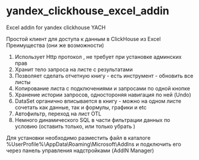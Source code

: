 # yandex_clickhouse_excel_addin
Excel addin for yandex clickhouse YACH 

 Простой клиент для доступа к данным в ClickHouse из Excel
 Преимущества (они же возможности) 
   1) Использует Http протокол , не требует при установке админских прав 
   2) Хранит тело запроса на листе с результатами 
   3) Позволяет сделать отчетную книгу - есть инструмент - обновить все листы 
   4) Копирование листа с подключениями и запросами по одной кнопке 
   5) Хранение истории запросов, одностороняя навигация по ней (Undo)
   6) DataSet органично вписывается в книгу - можно на одном листе сочетать как данные,  так и формулы, графики и etc 
   7) Автофильтр, переход на лист OTL 
   8) Немного динамического SQL  в части фильтрации данных по условию (оставить только, или только убрать )
   
   Для установки необходимо разместить файл в каталоге %UserProfile%\AppData\Roaming\Microsoft\AddIns
   и  подключить его через панель управления надстройками (AddIN Manager)
